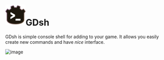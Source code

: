 <img align="left" width="64" height="64" src="icon.png">

# GDsh
GDsh is simple console shell for adding to your game. It allows you easily create new commands and have *nice* interface.

![image](https://user-images.githubusercontent.com/51191280/185478791-f5a5153d-7cbb-41fe-a7ee-ef8080f7ea31.png)
